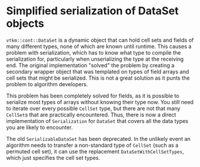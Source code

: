 # Simplified serialization of DataSet objects

`vtkm::cont::DataSet` is a dynamic object that can hold cell sets and
fields of many different types, none of which are known until runtime. This
causes a problem with serialization, which has to know what type to compile
the serialization for, particularly when unserializing the type at the
receiving end. The original implementation "solved" the problem by creating
a secondary wrapper object that was templated on types of field arrays and
cell sets that might be serialized. This is not a great solution as it
punts the problem to algorithm developers.

This problem has been completely solved for fields, as it is possible to
serialize most types of arrays without knowing their type now. You still
need to iterate over every possible `CellSet` type, but there are not that
many `CellSet`s that are practically encountered. Thus, there is now a
direct implementation of `Serialization` for `DataSet` that covers all the
data types you are likely to encounter.

The old `SerializableDataSet` has been deprecated. In the unlikely event an
algorithm needs to transfer a non-standard type of `CellSet` (such as a
permuted cell set), it can use the replacement `DataSetWithCellSetTypes`,
which just specifies the cell set types.

